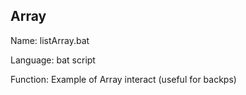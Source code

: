 ## Array

Name: listArray.bat

Language: bat script

Function: Example of Array interact (useful for backps)
